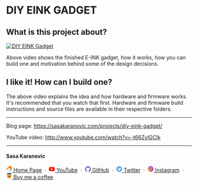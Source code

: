 
# DIY EINK GADGET


## What is this project about?
[![DIY EINK Gadget](http://img.youtube.com/vi/-t66ZylGClk/0.jpg)](https://youtu.be/-t66ZylGClk "DIY EINK Gadget")

Above video shows the finished E-INK gadget, how it works, how you can build one and motivation behind some of the design decisions.

## I like it! How can I build one?
The above video explains the idea and how hardware and firmware works. It's recommended that you watch that first.
Hardware and firmware build instructions and source files are available in their respective folders.

---

Blog page: https://sasakaranovic.com/projects/diy-eink-gadget/

YouTube video: http://www.youtube.com/watch?v=-t66ZylGClk


---

#### Sasa Karanovic

<a href="https://sasakaranovic.com/" target="_blank" title="Sasa Karanovic Home Page"><img src="https://raw.githubusercontent.com/SasaKaranovic/common/master/assets/img_home.png" width="16"> Home Page</a> &nbsp;&middot;&nbsp; <a href="https://youtube.com/c/sasakaranovic" target="_blank" title="Sasa Karanovic on YouTube"><img src="https://raw.githubusercontent.com/SasaKaranovic/common/master/assets/img_youtube.png" width="16"> YouTube</a> &nbsp;&middot;&nbsp; <a href="https://github.com/sasakaranovic" target="_blank" title="Sasa Karanovic on GitHub"><img src="https://raw.githubusercontent.com/SasaKaranovic/common/master/assets/img_github.png" width="16"> GitHub</a> &nbsp;&middot;&nbsp; <a href="https://twitter.com/_sasakaranovic_" target="_blank" title="Sasa Karanovic on Twitter"><img src="https://raw.githubusercontent.com/SasaKaranovic/common/master/assets/img_twitter.png" width="16"> Twitter</a> &nbsp;&middot;&nbsp; <a href="https://instagram.com/_sasakaranovic_" target="_blank" title="Sasa Karanovic on Instagram"><img src="https://raw.githubusercontent.com/SasaKaranovic/common/master/assets/img_instagram.png" width="16"> Instagram</a> &nbsp;&middot;&nbsp; <a href="https://buymeacoffee.com/sasakaranovic" target="_blank" title="Sasa Karanovic on Buy me a coffee"><img src="https://raw.githubusercontent.com/SasaKaranovic/common/master/assets/img_coffee.png" width="16"> Buy me a coffee</a>


[home]: https://raw.githubusercontent.com/SasaKaranovic/common/master/assets/img_home.png "Sasa Karanovic Home Page"
[youtube]: https://raw.githubusercontent.com/SasaKaranovic/common/master/assets/img_youtube.png "Sasa Karanovic YouTube channel"
[github]: https://raw.githubusercontent.com/SasaKaranovic/common/master/assets/img_github.png "Sasa Karanovic on GitHub"
[twitter]: https://raw.githubusercontent.com/SasaKaranovic/common/master/assets/img_twitter.png "Sasa Karanovic on Twitter"
[instagram]: https://raw.githubusercontent.com/SasaKaranovic/common/master/assets/img_instagram.png "Sasa Karanovic on Instagram"
[coffee]: https://raw.githubusercontent.com/SasaKaranovic/common/master/assets/img_coffee.png "Buy me a coffee"
